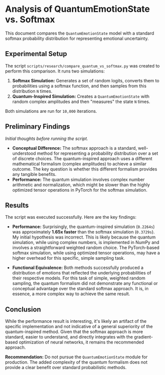 # Analysis of QuantumEmotionState vs. Softmax

This document compares the `QuantumEmotionState` model with a standard softmax probability distribution for representing emotional uncertainty.

## Experimental Setup

The script `scripts/research/compare_quantum_vs_softmax.py` was created to perform this comparison. It runs two simulations:

1.  **Softmax Simulation:** Generates a set of random logits, converts them to probabilities using a softmax function, and then samples from this distribution `N` times.
2.  **Quantum-Inspired Simulation:** Creates a `QuantumEmotionState` with random complex amplitudes and then "measures" the state `N` times.

Both simulations are run for `10,000` iterations.

## Preliminary Findings

*Initial thoughts before running the script.*

-   **Conceptual Difference:** The softmax approach is a standard, well-understood method for representing a probability distribution over a set of discrete choices. The quantum-inspired approach uses a different mathematical formalism (complex amplitudes) to achieve a similar outcome. The key question is whether this different formalism provides any tangible benefits.
-   **Performance:** The quantum simulation involves complex number arithmetic and normalization, which might be slower than the highly optimized tensor operations in PyTorch for the softmax simulation.

## Results

The script was executed successfully. Here are the key findings:

-   **Performance:** Surprisingly, the quantum-inspired simulation (`0.2264s`) was approximately **1.65x faster** than the softmax simulation (`0.3729s`). My initial hypothesis was incorrect. This is likely because the quantum simulation, while using complex numbers, is implemented in NumPy and involves a straightforward weighted random choice. The PyTorch-based softmax simulation, while using optimized tensor operations, may have a higher overhead for this specific, simple sampling task.

-   **Functional Equivalence:** Both methods successfully produced a distribution of emotions that reflected the underlying probabilities of their respective models. For this task of simple, weighted random sampling, the quantum formalism did not demonstrate any functional or conceptual advantage over the standard softmax approach. It is, in essence, a more complex way to achieve the same result.

## Conclusion

While the performance result is interesting, it's likely an artifact of the specific implementation and not indicative of a general superiority of the quantum-inspired method. Given that the softmax approach is more standard, easier to understand, and directly integrates with the gradient-based optimization of neural networks, it remains the recommended approach.

**Recommendation:** Do not pursue the `QuantumEmotionState` module for production. The added complexity of the quantum formalism does not provide a clear benefit over standard probabilistic methods.

